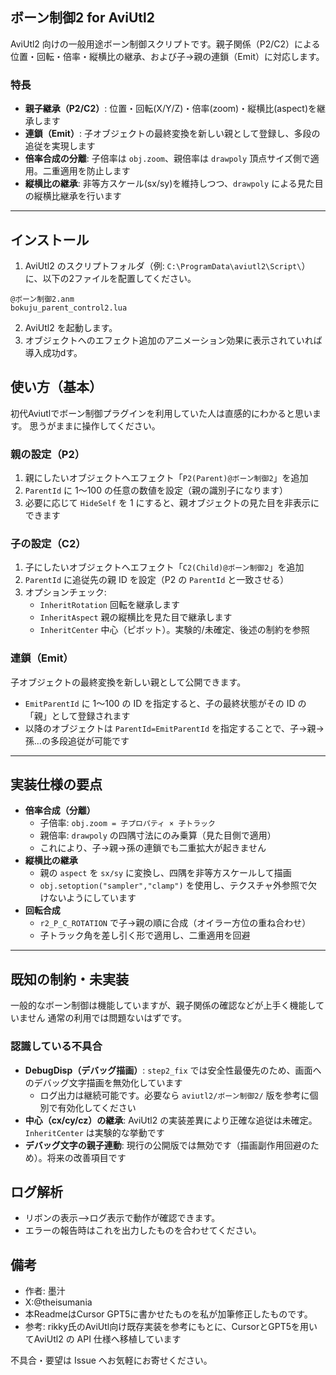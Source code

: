 ## ボーン制御2 for AviUtl2

AviUtl2 向けの一般用途ボーン制御スクリプトです。親子関係（P2/C2）による位置・回転・倍率・縦横比の継承、および子→親の連鎖（Emit）に対応します。

### 特長
- **親子継承（P2/C2）**: 位置・回転(X/Y/Z)・倍率(zoom)・縦横比(aspect)を継承します
- **連鎖（Emit）**: 子オブジェクトの最終変換を新しい親として登録し、多段の追従を実現します
- **倍率合成の分離**: 子倍率は `obj.zoom`、親倍率は `drawpoly` 頂点サイズ側で適用。二重適用を防止します
- **縦横比の継承**: 非等方スケール(sx/sy)を維持しつつ、`drawpoly` による見た目の縦横比継承を行います

---

## インストール
1) AviUtl2 のスクリプトフォルダ（例: `C:\ProgramData\aviutl2\Script\`）に、以下の2ファイルを配置してください。
```
@ボーン制御2.anm
bokuju_parent_control2.lua
```
2) AviUtl2 を起動します。
3) オブジェクトへのエフェクト追加のアニメーション効果に表示されていれば導入成功dす。


## 使い方（基本）
初代Aviutlでボーン制御プラグインを利用していた人は直感的にわかると思います。
思うがままに操作してください。

### 親の設定（P2）
1) 親にしたいオブジェクトへエフェクト「`P2(Parent)@ボーン制御2`」を追加
2) `ParentId` に 1〜100 の任意の数値を設定（親の識別子になります）
3) 必要に応じて `HideSelf` を 1 にすると、親オブジェクトの見た目を非表示にできます

### 子の設定（C2）
1) 子にしたいオブジェクトへエフェクト「`C2(Child)@ボーン制御2`」を追加
2) `ParentId` に追従先の親 ID を設定（P2 の `ParentId` と一致させる）
3) オプションチェック:
   - `InheritRotation` 回転を継承します
   - `InheritAspect` 親の縦横比を見た目で継承します
   - `InheritCenter` 中心（ピボット）。実験的/未確定、後述の制約を参照

### 連鎖（Emit）
子オブジェクトの最終変換を新しい親として公開できます。
- `EmitParentId` に 1〜100 の ID を指定すると、子の最終状態がその ID の「親」として登録されます
- 以降のオブジェクトは `ParentId=EmitParentId` を指定することで、子→親→孫…の多段追従が可能です

---

## 実装仕様の要点
- **倍率合成（分離）**
  - 子倍率: `obj.zoom = 子プロパティ × 子トラック`
  - 親倍率: `drawpoly` の四隅寸法にのみ乗算（見た目側で適用）
  - これにより、子→親→孫の連鎖でも二重拡大が起きません
- **縦横比の継承**
  - 親の `aspect` を `sx/sy` に変換し、四隅を非等方スケールして描画
  - `obj.setoption("sampler","clamp")` を使用し、テクスチャ外参照で欠けないようにしています
- **回転合成**
  - `r2_P_C_ROTATION` で子→親の順に合成（オイラー方位の重ね合わせ）
  - 子トラック角を差し引く形で適用し、二重適用を回避

---

## 既知の制約・未実装
一般的なボーン制御は機能していますが、親子関係の確認などが上手く機能していません
通常の利用では問題ないはずです。

### 認識している不具合
- **DebugDisp（デバッグ描画）**: `step2_fix` では安全性最優先のため、画面へのデバッグ文字描画を無効化しています
  - ログ出力は継続可能です。必要なら `aviutl2/ボーン制御2/` 版を参考に個別で有効化してください
- **中心（cx/cy/cz）の継承**: AviUtl2 の実装差異により正確な追従は未確定。`InheritCenter` は実験的な挙動です
- **デバッグ文字の親子連動**: 現行の公開版では無効です（描画副作用回避のため）。将来の改善項目です


## ログ解析
- リボンの表示-->ログ表示で動作が確認できます。
- エラーの報告時はこれを出力したものを合わせてください。


## 備考
- 作者: 墨汁
- X:@theisumania
- 本ReadmeはCursor GPT5に書かせたものを私が加筆修正したものです。
- 参考: rikky氏のAviUtl向け既存実装を参考にもとに、CursorとGPT5を用いてAviUtl2 の API 仕様へ移植しています

不具合・要望は Issue へお気軽にお寄せください。


